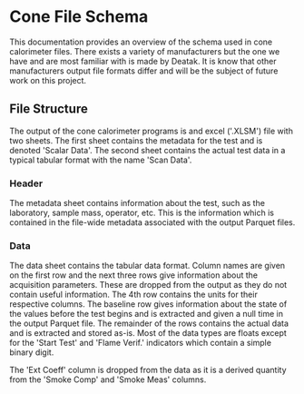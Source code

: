 # Cone File Schema

This documentation provides an overview of the schema used in cone calorimeter files. There exists a variety of manufacturers but the one we have and are most familiar with is made by Deatak. It is know that other manufacturers output file formats differ and will be the subject of future work on this project.

## File Structure

The output of the cone calorimeter programs is and excel ('.XLSM') file with two sheets. The first sheet contains the metadata for the test and is denoted 'Scalar Data'. The second sheet contains the actual test data in a typical tabular format with the name 'Scan Data'.

### Header

The metadata sheet contains information about the test, such as the laboratory, sample mass, operator, etc. This is the information which is contained in the file-wide metadata associated with the output Parquet files.

### Data

The data sheet contains the tabular data format. Column names are given on the first row and the next three rows give information about the acquisition parameters. These are dropped from the output as they do not contain useful information. The 4th row contains the units for their respective columns. The baseline row gives information about the state of the values before the test begins and is extracted and given a null time in the output Parquet file. The remainder of the rows contains the actual data and is extracted and stored as-is. Most of the data types are floats except for the 'Start Test' and 'Flame Verif.' indicators which contain a simple binary digit.

The 'Ext Coeff' column is dropped from the data as it is a derived quantity from the 'Smoke Comp' and 'Smoke Meas' columns.
